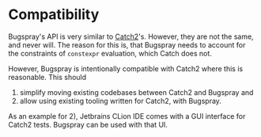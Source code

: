 # Compatibility

Bugspray's API is very similar to
[Catch2](https://github.com/catchorg/Catch2/blob/devel/docs/command-line.md)'s.
However, they are not the same, and never will. The reason for this is, that
Bugspray needs to account for the constraints of `constexpr` evaluation,
which Catch does not.

However, Bugspray is intentionally compatible with Catch2 where this is
reasonable. This should

1) simplify moving existing codebases between Catch2 and Bugspray and
2) allow using existing tooling written for Catch2, with Bugspray.

As an example for 2), Jetbrains CLion IDE comes with a GUI interface for
Catch2 tests. Bugspray can be used with that UI.